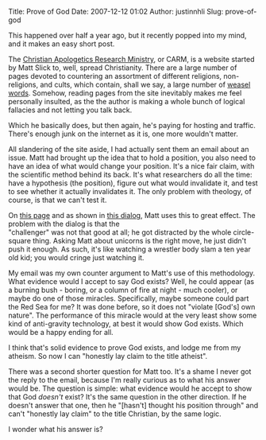 Title: Prove of God
Date: 2007-12-12 01:02
Author: justinnhli
Slug: prove-of-god

This happened over half a year ago, but it recently popped into my mind,
and it makes an easy short post.

The [Christian Apologetics Research Ministry](http://www.carm.org/), or
CARM, is a website started by Matt Slick to, well, spread Christianity.
There are a large number of pages devoted to countering an assortment of
different religions, non-religions, and cults, which contain, shall we
say, a large number of [weasel
words](http://en.wikipedia.org/wiki/Wikipedia:Weasel_words). Somehow,
reading pages from the site inevitably makes me feel personally
insulted, as the the author is making a whole bunch of logical fallacies
and not letting you talk back.

Which he basically does, but then again, he's paying for hosting and
traffic. There's enough junk on the internet as it is, one more wouldn't
matter.

All slandering of the site aside, I had actually sent them an email
about an issue. Matt had brought up the idea that to hold a position,
you also need to have an idea of what would change your position. It's a
nice fair claim, with the scientific method behind its back. It's what
researchers do all the time: have a hypothesis (the position), figure
out what would invalidate it, and test to see whether it actually
invalidates it. The only problem with theology, of course, is that we
can't test it.

On [this page](http://www.carm.org/atheism/noevidence.htm) and as shown
in [this dialog](http://www.carm.org/dialogues/nogod.htm), Matt uses
this to great effect. The problem with the dialog is that the  
"challenger" was not that good at all; he got distracted by the whole
circle-square thing. Asking Matt about unicorns is the right move, he
just didn't push it enough. As such, it's like watching a wrestler body
slam a ten year old kid; you would cringe just watching it.

My email was my own counter argument to Matt's use of this methodology.
What evidence would I accept to say God exists? Well, he could appear
(as a burning bush - boring, or a column of fire at night - much
cooler), or maybe do one of those miracles. Specifically, maybe someone
could part the Red Sea for me? It was done before, so it does not
"violate [God's] own nature". The performance of this miracle would at
the very least show some kind of anti-gravity technology, at best it
would show God exists. Which would be a happy ending for all.

I think that's solid evidence to prove God exists, and lodge me from my
atheism. So now I can "honestly lay claim to the title atheist".

There was a second shorter question for Matt too. It's a shame I never
got the reply to the email, because I'm really curious as to what his
answer would be. The question is simple: what evidence would he accept
to show that God <span style="font-style:italic;">doesn't</span> exist?
It's the same question in the other direction. If he doesn't answer that
one, then he "[hasn't] thought his position through" and can't "honestly
lay claim" to the title Christian, by the same logic.

I wonder what his answer is?

